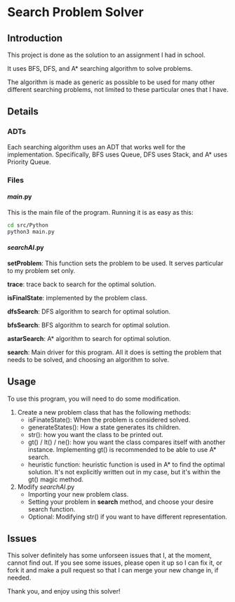 # Search Problem Solver

## Introduction

This project is done as the solution to an assignment I had in school.

It uses BFS, DFS, and A* searching algorithm to solve problems.

The algorithm is made as generic as possible to be used for many other different searching problems, not limited to these particular ones that I have.

## Details

### ADTs

Each searching algorithm uses an ADT that works well for the implementation. Specifically, BFS uses Queue, DFS uses Stack, and A* uses Priority Queue.

### Files

#### *main*.py

This is the main file of the program. Running it is as easy as this:

```bash
cd src/Python
python3 main.py
```

#### *searchAI*.py

**setProblem**: This function sets the problem to be used. It serves particular to my problem set only.

**trace**: trace back to search for the optimal solution.

**isFinalState**: implemented by the problem class.

**dfsSearch**: DFS algorithm to search for optimal solution.

**bfsSearch**: BFS algorithm to search for optimal solution.

**astarSearch**: A* algorithm to search for optimal solution.

**search**: Main driver for this program. All it does is setting the problem that needs to be solved, and choosing an algorithm to solve.

## Usage

To use this program, you will need to do some modification.

1. Create a new problem class that has the following methods:
    - isFinateState(): When the problem is considered solved.
    - generateStates(): How a state generates its children.
    - str(): how you want the class to be printed out.
    - gt() / lt() / ne(): how you want the class compares itself with another instance. Implementing gt() is recommended to be able to use A* search.
    - heuristic function: heuristic function is used in A* to find the optimal solution. It's not explicitly written out in my case, but it's within the gt() magic method.
2. Modify *searchAI*.py
    - Importing your new problem class.
    - Setting your problem in **search** method, and choose your desire search function.
    - Optional: Modifying str() if you want to have different representation.

## Issues

This solver definitely has some unforseen issues that I, at the moment, cannot find out. If you see some issues, please open it up so I can fix it, or fork it and make a pull request so that I can merge your new change in, if needed.

Thank you, and enjoy using this solver!
